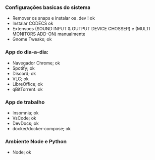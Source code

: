 ### Configurações basicas do sistema
  * Remover os snaps e instalar os .dev ! ok
  * Instalar CODECS ok
  * Extensoes (SOUND INPUT & OUTPUT DEVICE CHOSSER) e (MULTI MONITORS ADD-ON) manualmente
  * Gnome Tweaks; ok
  
### App do dia-a-dia:
  * Navegador Chrome; ok
  * Spotify; ok
  * Discord; ok
  * VLC; ok
  * LibreOffice; ok
  * qBitTorrent. ok
  
### App de trabalho
* Insomnia; ok
* VsCode; ok
* DevDocs; ok
* docker/docker-compose; ok

### Ambiente Node e Python
* Node; ok